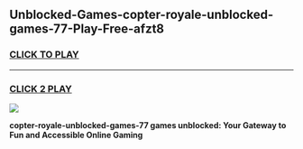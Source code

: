
## Unblocked-Games-copter-royale-unblocked-games-77-Play-Free-afzt8
<h3>
<a href="https://premium76.site?title=copter-royale-unblocked-games-77&ref=18A">CLICK TO PLAY</a></h3>
<hr>

<h3>
<a href="https://premium76.site?title=copter-royale-unblocked-games-77&ref=18A">CLICK 2 PLAY</a>
  
</h3>

<a href="https://premium76.site?title=copter-royale-unblocked-games-77&ref=18A"><img src="https://clearcache.store/games.png"></a>


**copter-royale-unblocked-games-77 games unblocked: Your Gateway to Fun and Accessible Online Gaming**
